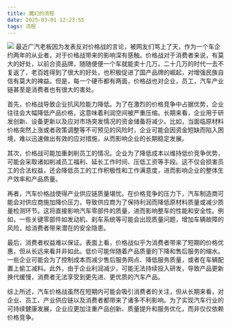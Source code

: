 ```yaml
---
title: 魔幻的流程
date: 2025-03-01 12:23:55
tags: 流程
---
```


![](https://pantheon-blog.oss-cn-beijing.aliyuncs.com/45da6912319e4ad4815a7ecdda3cead0.png~tplv-a9rns2rl98-image.png)
最近广汽老板因为发表反对价格战的言论，被网友们骂上了天，作为一个车企约两年的从业者，对于价格战带来的影响深有感触。价格战对于消费者来说，有莫大的好处，以前合资品牌，随随便便一个车就能卖十几万，二十几万的时代一去不复返了，老百姓得到了很大的好处，也积极促进了国产品牌的崛起，对增强民族自信有莫大的裨益。但是，每一个硬币都有两面，价格战也对企业，员工，汽车产业链甚至是消费者也有很大的害处。
<!--more-->

首先，价格战导致企业抗风险能力降低。为了在激烈的价格竞争中占据优势，企业往往会大幅降低产品价格，这意味着利润空间被严重压缩。长期来看，企业用于研发创新、设备更新以及应对市场突发情况的资金储备将减少。比如，当面临原材料价格突然上涨或者政策调整等不可预见的风险时，企业可能会因资金短缺而陷入困境，难以迅速做出有效的应对措施，从而影响企业的长期稳定发展。

其次，价格战可能加重剥削员工的情况。企业为了降低成本以维持低价竞争优势，可能会采取诸如削减员工福利、延长工作时间、压低工资等手段。这不仅会损害员工的合法权益，还会降低员工的工作积极性和工作满意度，进而影响企业的整体生产效率和产品质量。

再者，汽车价格战使得产业供应链质量堪忧。在价格竞争的压力下，汽车制造商可能会对供应商施加降价压力，导致供应商为了保持利润而降低原材料质量或减少质量检测环节。这将直接影响汽车零部件的质量，进而影响整车的性能和安全性。例如，一些关键零部件如发动机、刹车系统等可能会出现质量问题，增加车辆故障的风险，给消费者带来潜在的安全隐患。

最后，消费者权益难以保证。表面上看，价格战似乎为消费者带来了短期的价格优惠，但从长远来看并非如此。低价可能伴随着产品质量的下降和售后服务的缩水。一些企业可能会为了控制成本而减少售后服务网点、降低服务质量，或者在车辆配置上偷工减料。此外，由于企业利润减少，可能无法持续投入研发，导致产品更新换代缓慢，消费者无法享受到更先进、更优质的汽车产品。

综上所述，汽车价格战虽然在短期内可能会吸引消费者的关注，但从长期来看，对企业、员工、产业供应链以及消费者都带来了诸多不利影响。为了实现汽车行业的可持续健康发展，企业应更加注重产品创新、质量提升和服务优化，而非仅仅依赖价格竞争。
